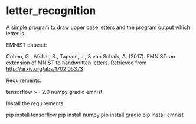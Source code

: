 # letter_recognition
A simple program to draw upper case letters and the program output which letter is

EMNIST dataset:

Cohen, G., Afshar, S., Tapson, J., & van Schaik, A. (2017). EMNIST: an extension of MNIST to handwritten letters. 
Retrieved from http://arxiv.org/abs/1702.05373

Requirements:

tensorflow >= 2.0
numpy
gradio
emnist

Install the requirements:

pip install tensorflow
pip install numpy
pip install gradio
pip install emnist
